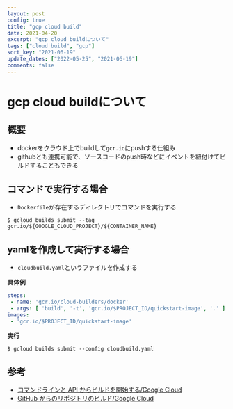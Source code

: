 ```yaml
---
layout: post
config: true
title: "gcp cloud build"
date: 2021-04-20
excerpt: "gcp cloud buildについて"
tags: ["cloud build", "gcp"]
sort_key: "2021-06-19"
update_dates: ["2022-05-25", "2021-06-19"]
comments: false
---
```


# gcp cloud buildについて

## 概要
 - dockerをクラウド上でbuildして`gcr.io`にpushする仕組み
 - githubとも連携可能で、ソースコードのpush時などにイベントを紐付けてビルドすることもできる

## コマンドで実行する場合
 - `Dockerfile`が存在するディレクトリでコマンドを実行する

```console
$ gcloud builds submit --tag gcr.io/${GOOGLE_CLOUD_PROJECT}/${CONTAINER_NAME}
```

## yamlを作成して実行する場合
 - `cloudbuild.yaml`というファイルを作成する

**具体例**
```yaml
steps:
 - name: 'gcr.io/cloud-builders/docker'
 - args: [ 'build', '-t', 'gcr.io/$PROJECT_ID/quickstart-image', '.' ]
images:
 - 'gcr.io/$PROJECT_ID/quickstart-image'
```

**実行**
```console
$ gcloud builds submit --config cloudbuild.yaml
```

## 参考
 - [コマンドラインと API からビルドを開始する/Google Cloud](https://cloud.google.com/build/docs/running-builds/start-build-command-line-api)
 - [GitHub からのリポジトリのビルド/Google Cloud](https://cloud.google.com/build/docs/automating-builds/build-repos-from-github#gcloud)
